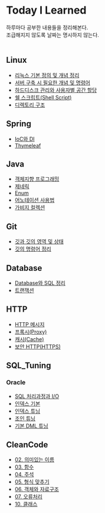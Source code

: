 # Today I Learned
하루마다 공부한 내용들을 정리해본다.  
조급해지지 않도록 날짜는 명시하지 않는다.
<br/>
<br/>

## Linux
- [리눅스 기본 정의 및 개념 정리](https://github.com/Reffy08/TIL/blob/main/Liunx/Linux_definition.md)
- [서버 구축 시 필요한 개념 및 명령어](https://github.com/Reffy08/TIL/blob/main/Liunx/server_build_concept_command.md)
- [하드디스크 관리와 사용자별 공간 할당](https://github.com/Reffy08/TIL/blob/main/Liunx/HardDisk_Manage.md)
- [쉘 스크립트(Shell Script)](https://github.com/Reffy08/TIL/blob/main/Liunx/Shell_Script.md)
- [디렉토리 구조](https://github.com/Reffy08/TIL/blob/main/Liunx/Directory_Structure.md)


## Spring
- [IoC와 DI](https://github.com/Reffy08/TIL/blob/main/Spring/IoC_DI.md)
- [Thymeleaf](https://github.com/Reffy08/TIL/blob/main/Spring/Thymeleaf.md)


## Java
- [객체지향 프로그래밍](https://github.com/Reffy08/TIL/blob/main/Java/OOP.md)
- [제네릭](https://github.com/Reffy08/TIL/blob/main/Java/Generic.md)
- [Enum](https://github.com/Reffy08/TIL/blob/main/Java/Enum.md)
- [어노테이션 사용법](https://github.com/Reffy08/TIL/blob/main/Java/Annotation.md)
- [가비지 컬렉션](https://github.com/Reffy08/TIL/blob/main/Java/Garbage_Collection.md)


## Git
- [깃과 깃의 영역 및 상태](https://github.com/Reffy08/TIL/blob/main/Git/Git_State.md)
- [깃의 명령어 정리](https://github.com/Reffy08/TIL/blob/main/Git/Git_Command.md) 


## Database
- [Database와 SQL 정리](https://github.com/Reffy08/TIL/blob/main/Database/DB_and_SQL.md)
- [트랜잭션](https://github.com/Reffy08/TIL/blob/main/Database/Transaction.md)


## HTTP
- [HTTP 메시지](https://github.com/RadiantK/TIL/blob/main/HTTP/HTTP_Message.md)
- [프록시(Proxy)](https://github.com/RadiantK/TIL/blob/main/HTTP/Proxy.md)
- [캐시(Cache)](https://github.com/RadiantK/TIL/blob/main/HTTP/Cache.md)
- [보안 HTTP(HTTPS)](https://github.com/RadiantK/TIL/blob/main/HTTP/HTTPS.md)

## SQL_Tuning
### Oracle
- [SQL 처리과정과 I/O](https://github.com/Reffy08/TIL/blob/main/SQL_Tuning/Oracle/SQL_Processing_and_IO.md)
- [인덱스 기본](https://github.com/Reffy08/TIL/blob/main/SQL_Tuning/Oracle/Index_Basic.md)
- [인덱스 튜닝](https://github.com/Reffy08/TIL/blob/main/SQL_Tuning/Oracle/Index_Tuning.md)
- [조인 튜닝](https://github.com/Reffy08/TIL/blob/main/SQL_Tuning/Oracle/Join_Tuning.md)
- [기본 DML 튜닝](https://github.com/Reffy08/TIL/blob/main/SQL_Tuning/Oracle/Basic_DML_Tuning.md)

## CleanCode
- [02. 의미있는 이름](https://github.com/Reffy08/TIL/blob/main/CleanCode/02_%EC%9D%98%EB%AF%B8%EC%9E%88%EB%8A%94%EC%9D%B4%EB%A6%84.md)
- [03. 함수](https://github.com/Reffy08/TIL/blob/main/CleanCode/03_%ED%95%A8%EC%88%98.md)
- [04. 주석](https://github.com/Reffy08/TIL/blob/main/CleanCode/04_%EC%A3%BC%EC%84%9D.md)
- [05. 형식 맞추기](https://github.com/Reffy08/TIL/blob/main/CleanCode/05_%ED%98%95%EC%8B%9D%EB%A7%9E%EC%B6%94%EA%B8%B0.md)
- [06. 객체와 자료구조](https://github.com/Reffy08/TIL/blob/main/CleanCode/06_%EA%B0%9D%EC%B2%B4%EC%99%80%EC%9E%90%EB%A3%8C%EA%B5%AC%EC%A1%B0.md)
- [07. 오류처리](https://github.com/Reffy08/TIL/blob/main/CleanCode/07_%EC%98%A4%EB%A5%98%EC%B2%98%EB%A6%AC.md)
- [10. 클래스](https://github.com/Reffy08/TIL/blob/main/CleanCode/10_%ED%81%B4%EB%9E%98%EC%8A%A4.md)
